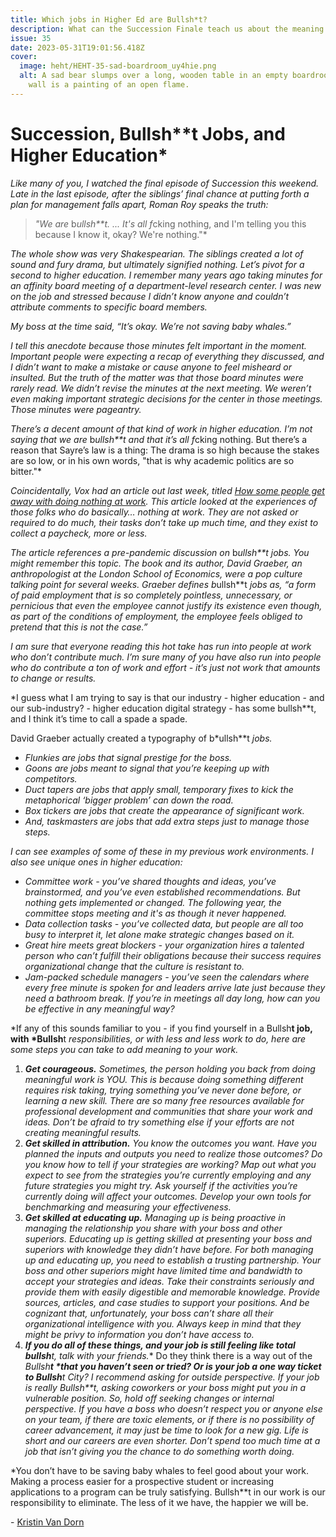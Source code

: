 ```yaml
---
title: Which jobs in Higher Ed are Bullsh*t?
description: What can the Succession Finale teach us about the meaning of work?
issue: 35
date: 2023-05-31T19:01:56.418Z
cover:
  image: heht/HEHT-35-sad-boardroom_uy4hie.png
  alt: A sad bear slumps over a long, wooden table in an empty boardroom. On the
    wall is a painting of an open flame.
---
```

# Succession, Bullsh**t Jobs, and Higher Education*

*Like many of you, I watched the final episode of Succession this weekend. Late in the last episode, after the siblings’ final chance at putting forth a plan for management falls apart, Roman Roy speaks the truth:* 

> *"We are* b*ullsh**t. ... It's all f*cking nothing, and I'm telling you this because I know it, okay? We're nothing."*

*The whole show was very Shakespearian. The siblings created a lot of sound and fury drama, but ultimately signified nothing. Let’s pivot for a second to higher education. I remember many years ago taking minutes for an affinity board meeting of a department-level research center. I was new on the job and stressed because I didn’t know anyone and couldn’t attribute comments to specific board members.* 

*My boss at the time said, “It’s okay. We’re not saving baby whales.”* 

*I tell this anecdote because those minutes felt important in the moment. Important people were expecting a recap of everything they discussed, and I didn’t want to make a mistake or cause anyone to feel misheard or insulted. But the truth of the matter was that those board minutes were rarely read. We didn’t revise the minutes at the next meeting. We weren’t even making important strategic decisions for the center in those meetings. Those minutes were pageantry.* 

*There’s a decent amount of that kind of work in higher education. I’m not saying that we are* b*ullsh**t and that it’s all f*cking nothing. But there’s a reason that Sayre’s law is a thing: The drama is so high because the stakes are so low, or in his own words, "that is why academic politics are so bitter."*  

*Coincidentally, Vox had an article out last week, titled [How some people get away with doing nothing at work](https://www.vox.com/money/23733244/bullshit-jobs-work-employment-lazy-jobless-employed-nothing-to-do). This article looked at the experiences of those folks who do basically… nothing at work. They are not asked or required to do much, their tasks don’t take up much time, and they exist to collect a paycheck, more or less.* 

*The article references a pre-pandemic discussion on* b*ullsh**t jobs. You might remember this topic. The book and its author, David Graeber, an anthropologist at the London School of Economics, were a pop culture talking point for several weeks. Graeber defines b*ullsh**t *jobs as, “a form of paid employment that is so completely pointless, unnecessary, or pernicious that even the employee cannot justify its existence even though, as part of the conditions of employment, the employee feels obliged to pretend that this is not the case.”*

*I am sure that everyone reading this hot take has run into people at work who don’t contribute much. I’m sure many of you have also run into people who do contribute a ton of work and effort - it’s just not work that amounts to change or results.* 

*I guess what I am trying to say is that our industry - higher education - and our sub-industry? - higher education digital strategy - has some bullsh**t, and I think it’s time to call a spade a spade.

David Graeber actually created a typography of b*ullsh**t *jobs.* 

* *Flunkies are jobs that signal prestige for the boss.*
* *Goons are jobs meant to signal that you’re keeping up with competitors.* 
* *Duct tapers are jobs that apply small, temporary fixes to kick the metaphorical ‘bigger problem’ can down the road.* 
* *Box tickers are jobs that create the appearance of significant work.*
* *And, taskmasters are jobs that add extra steps just to manage those steps.* 

*I can see examples of some of these in my previous work environments. I also see unique ones in higher education:* 

* *Committee work - you’ve shared thoughts and ideas, you’ve brainstormed, and you’ve even established recommendations. But nothing gets implemented or changed. The following year, the committee stops meeting and it's as though it never happened.* 
* *Data collection tasks - you’ve collected data, but people are all too busy to interpret it, let alone make strategic changes based on it.*   
* *Great hire meets great blockers - your organization hires a talented person who can’t fulfill their obligations because their success requires organizational change that the culture is resistant to.* 
* *Jam-packed schedule managers - you’ve seen the calendars where every free minute is spoken for and leaders arrive late just because they need a bathroom break. If you’re in meetings all day long, how can you be effective in any meaningful way?*  

*If any of this sounds familiar to you - if you find yourself in a Bullsh**t job, with *Bullsh**t *responsibilities, or with less and less work to do, here are some steps you can take to add meaning to your work.* 

1. ***Get courageous.** Sometimes, the person holding you back from doing meaningful work is YOU. This is because doing something different requires risk taking, trying something you’ve never done before, or learning a new skill. There are so many free resources available for professional development and communities that share your work and ideas. Don’t be afraid to try something else if your efforts are not creating meaningful results.* 
2. ***Get skilled in attribution.** You know the outcomes you want. Have you planned the inputs and outputs you need to realize those outcomes? Do you know how to tell if your strategies are working? Map out what you expect to see from the strategies you’re currently employing and any future strategies you might try. Ask yourself if the activities you’re currently doing will affect your outcomes. Develop your own tools for benchmarking and measuring your effectiveness.* 
3. ***Get skilled at educating up.** Managing up is being proactive in managing the relationship you share with your boss and other superiors. Educating up is getting skilled at presenting your boss and superiors with knowledge they didn’t have before. For both managing up and educating up, you need to establish a trusting partnership. Your boss and other superiors might have limited time and bandwidth to accept your strategies and ideas. Take their constraints seriously and provide them with easily digestible and memorable knowledge. Provide sources, articles, and case studies to support your positions. And be cognizant that, unfortunately, your boss can’t share all their organizational intelligence with you. Always keep in mind that they might be privy to information you don’t have access to.* 
4. ***If you do all of these things, and your job is still feeling like total bullsh**t, talk with your friends.** Do they think there is a way out of the *Bullsh**t *that you haven’t seen or tried? Or is your job a one way ticket to Bullsh**t City? I recommend asking for outside perspective. If your job is really *Bullsh**t*, asking coworkers or your boss might put you in a vulnerable position. So, hold off seeking changes or internal perspective. If you have a boss who doesn’t respect you or anyone else on your team, if there are toxic elements, or if there is no possibility of career advancement, it may just be time to look for a new gig. Life is short and our careers are even shorter. Don’t spend too much time at a job that isn’t giving you the chance to do something worth doing.* 

*You don’t have to be saving baby whales to feel good about your work. Making a process easier for a prospective student or increasing applications to a program can be truly satisfying. Bullsh**t in our work is our responsibility to eliminate. The less of it we have, the happier we will be. 

\- [Kristin Van Dorn](https://www.linkedin.com/in/kristinvandorn/)